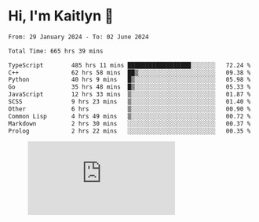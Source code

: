 # Hi, I'm Kaitlyn 👋
<!--START_SECTION:waka-->

```txt
From: 29 January 2024 - To: 02 June 2024

Total Time: 665 hrs 39 mins

TypeScript        485 hrs 11 mins ██████████████████░░░░░░░   72.24 %
C++               62 hrs 58 mins  ██▒░░░░░░░░░░░░░░░░░░░░░░   09.38 %
Python            40 hrs 9 mins   █▒░░░░░░░░░░░░░░░░░░░░░░░   05.98 %
Go                35 hrs 48 mins  █▒░░░░░░░░░░░░░░░░░░░░░░░   05.33 %
JavaScript        12 hrs 33 mins  ▒░░░░░░░░░░░░░░░░░░░░░░░░   01.87 %
SCSS              9 hrs 23 mins   ▒░░░░░░░░░░░░░░░░░░░░░░░░   01.40 %
Other             6 hrs           ▒░░░░░░░░░░░░░░░░░░░░░░░░   00.90 %
Common Lisp       4 hrs 49 mins   ▒░░░░░░░░░░░░░░░░░░░░░░░░   00.72 %
Markdown          2 hrs 30 mins   ░░░░░░░░░░░░░░░░░░░░░░░░░   00.37 %
Prolog            2 hrs 22 mins   ░░░░░░░░░░░░░░░░░░░░░░░░░   00.35 %
```

<!--END_SECTION:waka-->

<figure><embed src="https://wakatime.com/share/@018d58bc-3d22-46c9-b2d7-4ed36fb8172d/243b5d9b-77cd-4133-89ff-dcc8f225fa18.svg"></embed></figure>
